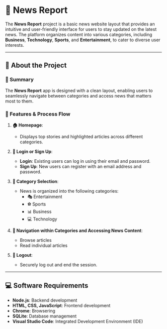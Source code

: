 # 📰 News Report

The **News Report** project is a basic news website layout that provides an intuitive and user-friendly interface for users to stay updated on the latest news. The platform organizes content into various categories, including **Business**, **Technology**, **Sports**, and **Entertainment**, to cater to diverse user interests.

---

## 🌟 About the Project

### 📝 Summary
The **News Report** app is designed with a clean layout, enabling users to seamlessly navigate between categories and access news that matters most to them.

### 🚀 Features & Process Flow 
1. **🏠 Homepage**:
   - Displays top stories and highlighted articles across different categories.
   
2. **🔐 Login or Sign Up**:
   - **Login**: Existing users can log in using their email and password.
   - **Sign Up**: New users can register with an email address and password.
   
3. **📂 Category Selection**:
   - News is organized into the following categories:
     - 🎭 Entertainment
     - ⚽ Sports
     - 📊 Business
     - 💻 Technology

4. **📑 Navigation within Categories and Accessing News Content**:
   - Browse articles
   - Read individual articles

5. **🚪 Logout**:
   - Securely log out and end the session.

---

## 💻 Software Requirements

- **Node.js**: Backend development
- **HTML, CSS, JavaScript**: Frontend development
- **Chrome**: Browsering
- **SQLite**: Database management
- **Visual Studio Code**: Integrated Development Environment (IDE)


